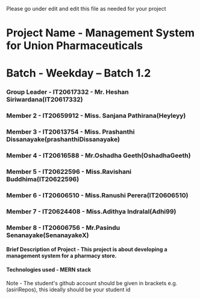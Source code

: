 Please go under edit and edit this file as needed for your project

# Project Name - Management System for Union Pharmaceuticals
# Batch - Weekday – Batch 1.2                                                                                            
### Group Leader - IT20617332 - Mr. Heshan Siriwardana(IT20617332)
### Member 2 - IT20659912 - Miss. Sanjana Pathirana(Heyleyy)
### Member 3 - IT20613754 - Miss. Prashanthi Dissanayake(prashanthiDissanayake)
### Member 4 - IT20616588 - Mr.Oshadha Geeth(OshadhaGeeth)
### Member 5 - IT20622596 - Miss.Ravishani Buddhima(IT20622596)
### Member 6 - IT20606510 - Miss.Ranushi Perera(IT20606510)
### Member 7 - IT20624408 - Miss.Adithya Indralal(Adhi99)
### Member 8 - IT20606756 - Mr.Pasindu Senanayake(SenanayakeX)

#### Brief Description of Project - This project is about developing a management system for a pharmacy store.
#### Technologies used - MERN stack

Note - The student's github account should be given in brackets e.g. (asiriRepos), this ideally should be your student id 

